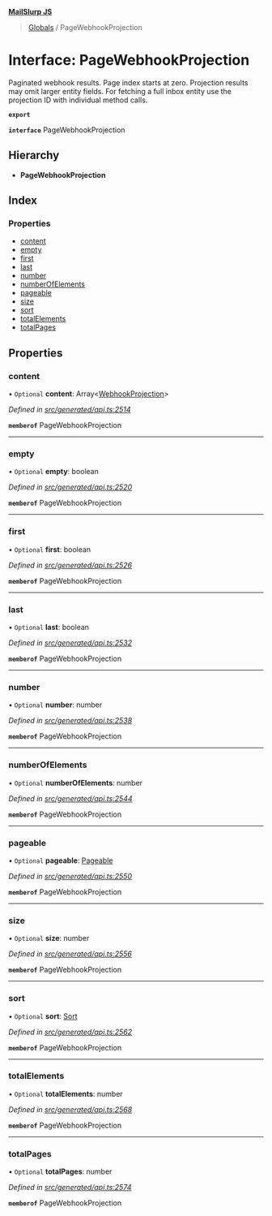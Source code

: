 **[MailSlurp JS](../README.md)**

> [Globals](../README.md) / PageWebhookProjection

# Interface: PageWebhookProjection

Paginated webhook results. Page index starts at zero. Projection results may omit larger entity fields. For fetching a full inbox entity use the projection ID with individual method calls.

**`export`** 

**`interface`** PageWebhookProjection

## Hierarchy

* **PageWebhookProjection**

## Index

### Properties

* [content](pagewebhookprojection.md#content)
* [empty](pagewebhookprojection.md#empty)
* [first](pagewebhookprojection.md#first)
* [last](pagewebhookprojection.md#last)
* [number](pagewebhookprojection.md#number)
* [numberOfElements](pagewebhookprojection.md#numberofelements)
* [pageable](pagewebhookprojection.md#pageable)
* [size](pagewebhookprojection.md#size)
* [sort](pagewebhookprojection.md#sort)
* [totalElements](pagewebhookprojection.md#totalelements)
* [totalPages](pagewebhookprojection.md#totalpages)

## Properties

### content

• `Optional` **content**: Array\<[WebhookProjection](webhookprojection.md)>

*Defined in [src/generated/api.ts:2514](https://github.com/mailslurp/mailslurp-client/blob/c889afa/src/generated/api.ts#L2514)*

**`memberof`** PageWebhookProjection

___

### empty

• `Optional` **empty**: boolean

*Defined in [src/generated/api.ts:2520](https://github.com/mailslurp/mailslurp-client/blob/c889afa/src/generated/api.ts#L2520)*

**`memberof`** PageWebhookProjection

___

### first

• `Optional` **first**: boolean

*Defined in [src/generated/api.ts:2526](https://github.com/mailslurp/mailslurp-client/blob/c889afa/src/generated/api.ts#L2526)*

**`memberof`** PageWebhookProjection

___

### last

• `Optional` **last**: boolean

*Defined in [src/generated/api.ts:2532](https://github.com/mailslurp/mailslurp-client/blob/c889afa/src/generated/api.ts#L2532)*

**`memberof`** PageWebhookProjection

___

### number

• `Optional` **number**: number

*Defined in [src/generated/api.ts:2538](https://github.com/mailslurp/mailslurp-client/blob/c889afa/src/generated/api.ts#L2538)*

**`memberof`** PageWebhookProjection

___

### numberOfElements

• `Optional` **numberOfElements**: number

*Defined in [src/generated/api.ts:2544](https://github.com/mailslurp/mailslurp-client/blob/c889afa/src/generated/api.ts#L2544)*

**`memberof`** PageWebhookProjection

___

### pageable

• `Optional` **pageable**: [Pageable](pageable.md)

*Defined in [src/generated/api.ts:2550](https://github.com/mailslurp/mailslurp-client/blob/c889afa/src/generated/api.ts#L2550)*

**`memberof`** PageWebhookProjection

___

### size

• `Optional` **size**: number

*Defined in [src/generated/api.ts:2556](https://github.com/mailslurp/mailslurp-client/blob/c889afa/src/generated/api.ts#L2556)*

**`memberof`** PageWebhookProjection

___

### sort

• `Optional` **sort**: [Sort](sort.md)

*Defined in [src/generated/api.ts:2562](https://github.com/mailslurp/mailslurp-client/blob/c889afa/src/generated/api.ts#L2562)*

**`memberof`** PageWebhookProjection

___

### totalElements

• `Optional` **totalElements**: number

*Defined in [src/generated/api.ts:2568](https://github.com/mailslurp/mailslurp-client/blob/c889afa/src/generated/api.ts#L2568)*

**`memberof`** PageWebhookProjection

___

### totalPages

• `Optional` **totalPages**: number

*Defined in [src/generated/api.ts:2574](https://github.com/mailslurp/mailslurp-client/blob/c889afa/src/generated/api.ts#L2574)*

**`memberof`** PageWebhookProjection
